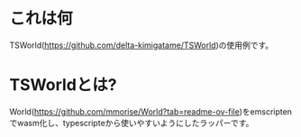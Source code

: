 # これは何
TSWorld(https://github.com/delta-kimigatame/TSWorld)の使用例です。

# TSWorldとは?
World(https://github.com/mmorise/World?tab=readme-ov-file)をemscriptenでwasm化し、typescripteから使いやすいようにしたラッパーです。